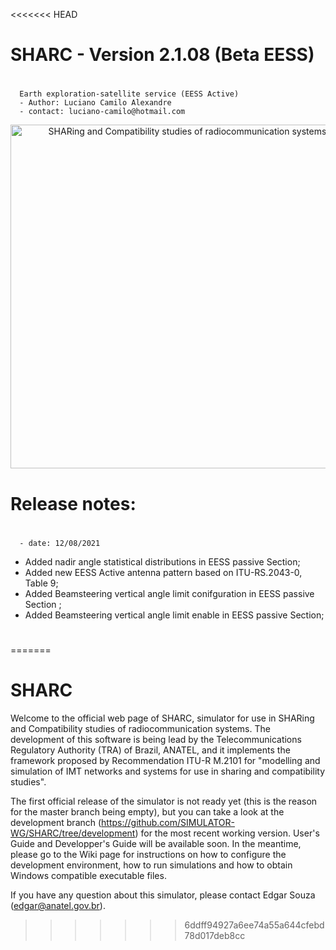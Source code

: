 <<<<<<< HEAD
# SHARC - Version 2.1.08 (Beta EESS)
#
      Earth exploration-satellite service (EESS Active)
	  - Author: Luciano Camilo Alexandre
	  - contact: luciano-camilo@hotmail.com

<p align="center">
  <img src="https://github.com/lucianodtel/sharc-TMGTelecom/blob/master/SHARC-development/sharc/img/sharc-logo.png?raw=true" width="550" title="SHARing and Compatibility studies of radiocommunication systems">
</p>

# Release notes:

#
	  - date: 12/08/2021
 - Added nadir angle statistical distributions in EESS passive Section;
 - Added new EESS Active antenna pattern based on ITU-RS.2043-0, Table 9;
 - Added Beamsteering vertical angle limit conifguration in EESS passive Section ;
 - Added Beamsteering vertical angle limit enable in EESS passive Section;
#
=======
 # SHARC

Welcome to the official web page of SHARC, simulator for use in SHARing and Compatibility studies of radiocommunication systems. The development of this software is being lead by the Telecommunications Regulatory Authority (TRA) of Brazil, ANATEL, and it implements the framework proposed by Recommendation ITU-R M.2101 for "modelling and simulation of IMT networks and systems for use in sharing and compatibility studies".

The first official release of the simulator is not ready yet (this is the reason for the master branch being empty), but you can take a look at the development branch (https://github.com/SIMULATOR-WG/SHARC/tree/development) for the most recent working version. User's Guide and Developper's Guide will be available soon. In the meantime, please go to the Wiki page for instructions on how to configure the development environment, how to run simulations and how to obtain Windows compatible executable files.

If you have any question about this simulator, please contact Edgar Souza (edgar@anatel.gov.br).
>>>>>>> 6ddff94927a6ee74a55a644cfebd78d017deb8cc

